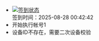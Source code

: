 - [![签到状态](https://github.com/womade/Cloud189-Actions/actions/workflows/main.yml/badge.svg?branch=main)](https://github.com/womade/Cloud189-Actions/actions/workflows/main.yml) <br> 签到时间：2025-08-28 00:42:42
- 开始执行帐号1
- 设备ID不存在，需要二次设备校验

